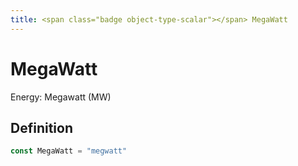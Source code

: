 ```yaml
---
title: <span class="badge object-type-scalar"></span> MegaWatt
---
```

# <span class="badge object-type-scalar"></span> MegaWatt

Energy: Megawatt (MW)

## Definition

```go
const MegaWatt = "megwatt"
```
